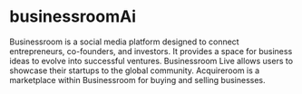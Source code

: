 # businessroomAi
Businessroom is a social media platform designed to connect entrepreneurs, co-founders, and investors. It provides a space for business ideas to evolve into successful ventures. Businessroom Live allows users to showcase their startups to the global community. Acquireroom is a marketplace within Businessroom for buying and selling businesses.
 